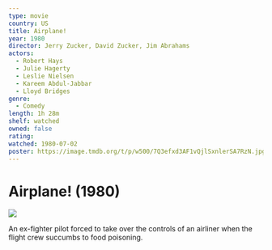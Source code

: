 ```yaml
---
type: movie
country: US
title: Airplane!
year: 1980
director: Jerry Zucker, David Zucker, Jim Abrahams
actors:
  - Robert Hays
  - Julie Hagerty
  - Leslie Nielsen
  - Kareem Abdul-Jabbar
  - Lloyd Bridges
genre:
  - Comedy
length: 1h 28m
shelf: watched
owned: false
rating:
watched: 1980-07-02
poster: https://image.tmdb.org/t/p/w500/7Q3efxd3AF1vQjlSxnlerSA7RzN.jpg
---
```


# Airplane! (1980)

![](https://image.tmdb.org/t/p/w500/7Q3efxd3AF1vQjlSxnlerSA7RzN.jpg)

An ex-fighter pilot forced to take over the controls of an airliner when the flight crew succumbs to food poisoning.